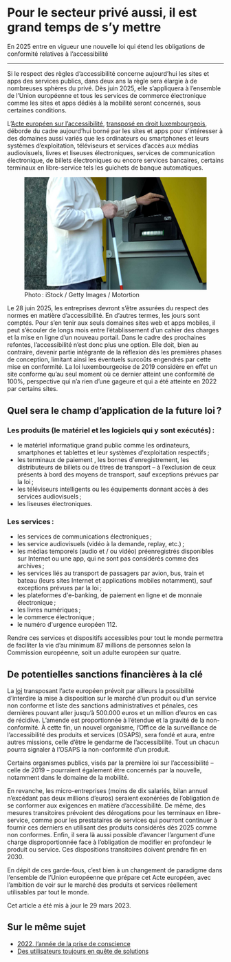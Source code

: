 <hgroup>
	<h1>Pour le secteur privé aussi, il est grand temps de s’y mettre</h1>
	<p>En 2025 entre en vigueur une nouvelle loi qui étend les obligations de conformité relatives à l’accessibilité</p>
</hgroup>
<hr>
<div class="intro">
    <p>Si le respect des règles d’accessibilité concerne aujourd’hui les sites et apps des services publics, dans deux ans la règle sera élargie à de nombreuses sphères du privé. Dès juin 2025, elle s’appliquera à l’ensemble de l’Union européenne et tous les services de commerce électronique comme les sites et apps dédiés à la mobilité seront concernés, sous certaines conditions.</p>
</div>
<p>L’<a href="https://ec.europa.eu/social/main.jsp?catId=1202&intPageId=5581&langId=en">Acte européen sur l’accessibilité</a>, <a href="https://legilux.public.lu/eli/etat/leg/loi/2023/03/08/a133/jo">transposé en droit luxembourgeois</a>, déborde du cadre aujourd’hui borné par les sites et apps pour s’intéresser à des domaines aussi variés que les ordinateurs ou smartphones et leurs systèmes d’exploitation, téléviseurs et services d’accès aux médias audiovisuels, livres et liseuses électroniques, services de communication électronique, de billets électroniques ou encore services bancaires, certains terminaux en libre-service tels les guichets de banque automatiques.</p>
<figure role="group" aria-label="Photo: iStock / Getty Images / Motortion" class="pic">
    <img src="img/iStock3.jpg" alt="Photo d'illustration montrant un homme en train de retirer de l'argent d'un guichet équipé d'indicateurs tactiles">
    <figcaption>Photo&#8239;: iStock / Getty Images / Motortion</figcaption>
</figure>
<p>Le 28 juin 2025, les entreprises devront s’être assurées du respect des normes en matière d’accessibilité. En d’autres termes, les jours sont comptés. Pour s’en tenir aux seuls domaines sites web et apps mobiles, il peut s’écouler de longs mois entre l’établissement d’un cahier des charges et la mise en ligne d’un nouveau portail. Dans le cadre des prochaines refontes, l’accessibilité n’est donc plus une option. Elle doit, bien au contraire, devenir partie intégrante de la réflexion dès les premières phases de conception, limitant ainsi les éventuels surcoûts engendrés par cette mise en conformité. La loi luxembourgeoise de 2019 considère en effet un site conforme qu’au seul moment où ce dernier atteint une conformité de 100%, perspective qui n’a rien d’une gageure et qui a été atteinte en 2022 par certains sites.</p>
<aside class="contextbox">
    <h2>Quel sera le champ d’application de la future loi&#8239;?</h2>
    <h3>Les produits (le matériel et les logiciels qui y sont exécutés)&#8239;:</h3>
    <ul>
        <li>le matériel informatique grand public comme les ordinateurs, smartphones et tablettes et leur systèmes d'exploitation respectifs&#8239;;</li>
        <li>les terminaux de paiement , les bornes d'enregistrement, les distributeurs de billets ou de titres de transport – à l’exclusion de ceux présents à bord des moyens de transport, sauf exceptions prévues par la loi&#8239;;</li>
        <li>les téléviseurs intelligents ou les équipements donnant accès à des services audiovisuels&#8239;;</li>
        <li>les liseuses électroniques.</li>
    </ul>
    <h3>Les services&#8239;:</h3>
    <ul>
        <li>les services de communications électroniques&#8239;;</li>
        <li>les service audiovisuels (vidéo à la demande, replay, etc.)&#8239;;</li>
        <li>les médias temporels (audio et / ou vidéo) préenregistrés disponibles sur Internet ou une app, qui ne sont pas considérés comme des archives&#8239;;</li>
        <li>les services liés au transport de passagers par avion, bus, train et bateau (leurs sites Internet et applications mobiles notamment), sauf exceptions prévues par la loi&#8239;;</li>
        <li>les plateformes d'e-banking, de paiement en ligne et de monnaie électronique&#8239;;</li>
        <li>les livres numériques&#8239;;</li>
        <li>le commerce électronique&#8239;;</li>
        <li>le numéro d'urgence européen 112.</li>
    </ul>
</aside>
<p>Rendre ces services et dispositifs accessibles pour tout le monde permettra de faciliter la vie d’au minimum 87 millions de personnes selon la Commission européenne, soit un adulte européen sur quatre.</p>
<h2>De potentielles sanctions financières à la clé</h2>
<p>La <a href="https://legilux.public.lu/eli/etat/leg/loi/2023/03/08/a133/jo">loi</a> transposant l’acte européen prévoit par ailleurs la possibilité d’interdire la mise à disposition sur le marché d’un produit ou d’un service non conforme et liste des sanctions administratives et pénales, ces dernières pouvant aller jusqu’à 500.000 euros et un million d’euros en cas de récidive. L’amende est proportionnée à l’étendue et la gravité de la non-conformité. À cette fin, un nouvel organisme, l’Office de la surveillance de l’accessibilité des produits et services (OSAPS), sera fondé et aura, entre autres missions, celle d’être le gendarme de l’accessibilité. Tout un chacun pourra signaler à l’OSAPS la non-conformité d’un produit.</p>
<p>Certains organismes publics, visés par la première loi sur l’accessibilité – celle de 2019 – pourraient également être concernés par la nouvelle, notamment dans le domaine de la mobilité.</p>
<p>En revanche, les micro-entreprises (moins de dix salariés, bilan annuel n’excédant pas deux millions d’euros) seraient exonérées de l’obligation de se conformer aux exigences en matière d’accessibilité. De même, des mesures transitoires prévoient des dérogations pour les terminaux en libre-service, comme pour les prestataires de services qui pourront continuer à fournir ces derniers en utilisant des produits considérés dès 2025 comme non conformes. Enfin, il sera là aussi possible d’avancer l’argument d’une charge disproportionnée face à l’obligation de modifier en profondeur le produit ou service. Ces dispositions transitoires doivent prendre fin en 2030.</p>
<p>En dépit de ces garde-fous, c’est bien à un changement de paradigme dans l’ensemble de l’Union européenne que prépare cet Acte européen, avec l’ambition de voir sur le marché des produits et services réellement utilisables par tout le monde.</p>
<p>Cet article a été mis à jour le 29 mars 2023.</p>
<aside class="more">
    <h2>Sur le même sujet</h2>
    <ul>
        <li><a href="2023-02-20-rapport2022.html">2022, l’année de la prise de conscience</a></li>
        <li><a href="2023-02-24-complaints2022.html">Des utilisateurs toujours en quête de solutions</a></li>
    </ul>
</aside>